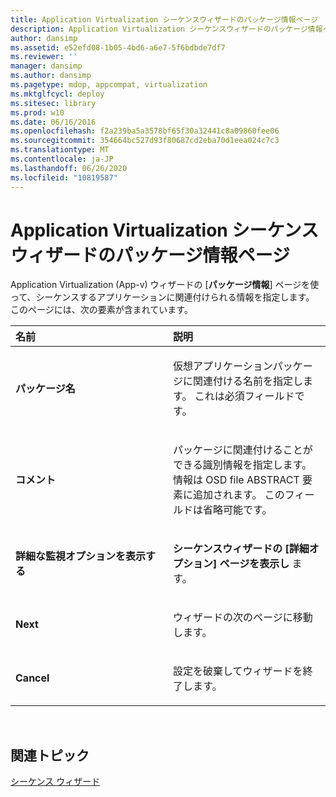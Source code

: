```yaml
---
title: Application Virtualization シーケンスウィザードのパッケージ情報ページ
description: Application Virtualization シーケンスウィザードのパッケージ情報ページ
author: dansimp
ms.assetid: e52efd08-1b05-4bd6-a6e7-5f6bdbde7df7
ms.reviewer: ''
manager: dansimp
ms.author: dansimp
ms.pagetype: mdop, appcompat, virtualization
ms.mktglfcycl: deploy
ms.sitesec: library
ms.prod: w10
ms.date: 06/16/2016
ms.openlocfilehash: f2a239ba5a3578bf65f30a32441c8a09860fee06
ms.sourcegitcommit: 354664bc527d93f80687cd2eba70d1eea024c7c3
ms.translationtype: MT
ms.contentlocale: ja-JP
ms.lasthandoff: 06/26/2020
ms.locfileid: "10819587"
---
```

# Application Virtualization シーケンスウィザードのパッケージ情報ページ


Application Virtualization (App-v) ウィザードの [**パッケージ情報**] ページを使って、シーケンスするアプリケーションに関連付けられる情報を指定します。 このページには、次の要素が含まれています。

<table>
<colgroup>
<col width="50%" />
<col width="50%" />
</colgroup>
<thead>
<tr class="header">
<th align="left">名前</th>
<th align="left">説明</th>
</tr>
</thead>
<tbody>
<tr class="odd">
<td align="left"><p><strong>パッケージ名</strong></p></td>
<td align="left"><p>仮想アプリケーションパッケージに関連付ける名前を指定します。 これは必須フィールドです。</p></td>
</tr>
<tr class="even">
<td align="left"><p><strong>コメント</strong></p></td>
<td align="left"><p>パッケージに関連付けることができる識別情報を指定します。 情報は OSD file ABSTRACT 要素に追加されます。 このフィールドは省略可能です。</p></td>
</tr>
<tr class="odd">
<td align="left"><p><strong>詳細な監視オプションを表示する</strong></p></td>
<td align="left"><p><strong>シーケンスウィザードの [詳細オプション] ページを表示し </strong> ます。</p></td>
</tr>
<tr class="even">
<td align="left"><p><strong>Next</strong></p></td>
<td align="left"><p>ウィザードの次のページに移動します。</p></td>
</tr>
<tr class="odd">
<td align="left"><p><strong>Cancel</strong></p></td>
<td align="left"><p>設定を破棄してウィザードを終了します。</p></td>
</tr>
</tbody>
</table>

 

## 関連トピック


[シーケンス ウィザード](sequencing-wizard.md)

 

 





